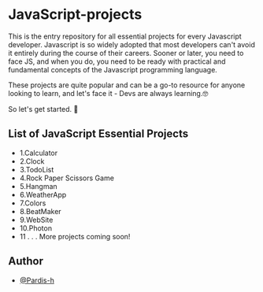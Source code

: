 # JavaScript-projects
This is the entry repository for all essential projects for every Javascript developer.
Javascript is so widely adopted that most developers can't avoid it entirely during the course of their careers. Sooner or later, you need to face JS, and when you do, you need to be ready with practical and fundamental concepts of the Javascript programming language.

These projects are quite popular and can be a go-to resource for anyone looking to learn, and let's face it - Devs are always learning.🤓

So let's get started. 👊


## List of JavaScript Essential Projects
*   1.Calculator
*   2.Clock
*   3.TodoList
*   4.Rock Paper Scissors Game
*   5.Hangman
*   6.WeatherApp
*   7.Colors
*   8.BeatMaker
*   9.WebSite
*   10.Photon
*   11
.
.
.
More projects coming soon!

## Author

- [@Pardis-h](https://github.com/Pardis-h)